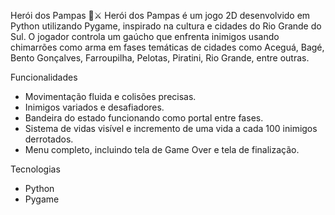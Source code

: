 Herói dos Pampas 🧉⚔️
Herói dos Pampas é um jogo 2D desenvolvido em Python utilizando Pygame, inspirado na cultura e cidades do Rio Grande do Sul. O jogador controla um gaúcho que enfrenta inimigos usando chimarrões como arma em fases temáticas de cidades como Aceguá, Bagé, Bento Gonçalves, Farroupilha, Pelotas, Piratini, Rio Grande, entre outras.

Funcionalidades
- Movimentação fluida e colisões precisas.
- Inimigos variados e desafiadores.
- Bandeira do estado funcionando como portal entre fases.
- Sistema de vidas visível e incremento de uma vida a cada 100 inimigos derrotados.
- Menu completo, incluindo tela de Game Over e tela de finalização.

Tecnologias
- Python
- Pygame
